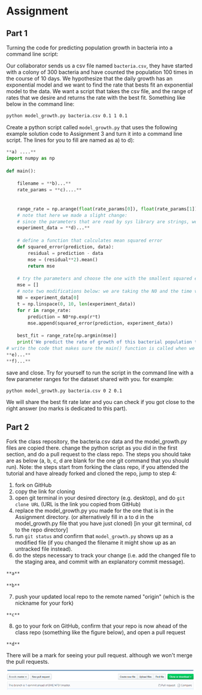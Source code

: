 # Assignment

## Part 1
Turning the code for predicting population growth in bacteria into a command line script:

Our collaborator sends us a csv file named `bacteria.csv`, they have started with a colony of 300 bacteria and have counted the population 100 times in the course of 10 days. We hypothesize that the daily growth has an exponential model and we want to find the rate that bests fit an exponential model to the data. We want a script that takes the csv file, and the range of rates that we desire and returns the rate with the best fit. Something like below in the command line:

```bash
python model_growth.py bacteria.csv 0.1 1 0.1
```

Create a python script called `model_growth.py` that uses the following example solution code to Assignment 3 and turn it into a command line script.
The lines for you to fill are named as a) to d):

```Python
**a) ....**
import numpy as np

def main():

    filename = **b)...**
    rate_params = **c)....**


    range_rate = np.arange(float(rate_params[0]), float(rate_params[1]), float(rate_params[2]))
    # note that here we made a slight change:
    # since the parameters that are read by sys library are strings, we have to convert them to floats. If we were using argpars library we could define type = 'float'
    experiment_data = **d)...**

    # define a function that calculates mean squared error
    def squared_error(prediction, data):
        residual = prediction - data
        mse = (residual**2).mean()          
        return mse

    # try the parameters and choose the one with the smallest squared error
    mse = []
    # note two modifications below: we are taking the N0 and the time vector from data
    N0 = experiment_data[0]
    t = np.linspace(0, 10, len(experiment_data))
    for r in range_rate:
        prediction = N0*np.exp(r*t)
        mse.append(squared_error(prediction, experiment_data))

    best_fit = range_rate[np.argmin(mse)]
    print('We predict the rate of growth of this bacterial population to be', best_fit)
# write the code that makes sure the main() function is called when we run the script from command line
**e)...**
**f)...**
```
save and close.
Try for yourself to run the script in the command line with a few parameter ranges for the dataset shared with you. for example:
```
python model_growth.py bacteria.csv 0 2 0.1
```
We will share the best fit rate later and you can check if you got close to the right answer (no marks is dedicated to this part).

## Part 2
Fork the class repository, the bacteria.csv data and the model_growth.py files are copied there. change the python script as you did in the first section, and do a pull request to the class repo. The steps you should take are as below (a, b, c, d are blank for the one git command that you should run).
Note: the steps start from forking the class repo, if you attended the tutorial and have already forked and cloned the repo, jump to step 4:
  1. fork on GitHub
  2. copy the link for cloning
  3. open git terminal in your desired directory (e.g. desktop), and do `git clone URL` (URL is the link you copied from GitHub)
  4. replace the model_growth.py you made for the one that is in the Assignment directory. (or alternatively fill in a to d in the model_growth.py file that you have just cloned)
  [in your git terminal, cd to the repo directory]
  5. run `git status` and confirm that `model_growth.py` shows up as a modified file (if you changed the filename it might show up as an untracked file instead).
  6. do the steps necessary to track your change (i.e. add the changed file to the staging area, and commit with an explanatory commit message).

    **a**

    **b**

  7. push your updated local repo to the remote named "origin" (which is the nickname for your fork)

    **c**

  8. go to your fork on GitHub, confirm that your repo is now ahead of the class repo (something like the figure below), and open a pull request

    **d**

  There will be a mark for seeing your pull request. although we won't merge the pull requests.

![Figure showing the status before pull request](PR.png)
